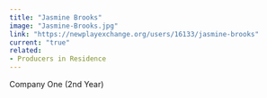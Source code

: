 ```yaml
---
title: "Jasmine Brooks"
image: "Jasmine-Brooks.jpg"
link: "https://newplayexchange.org/users/16133/jasmine-brooks"
current: "true"
related:
- Producers in Residence
---
```


Company One (2nd Year)

